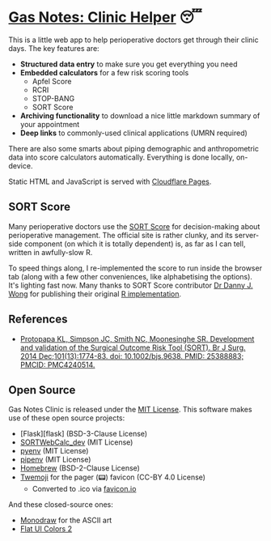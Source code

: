 # [Gas Notes: Clinic Helper](https://clinic.gasnotes.net) 😴
This is a little web app to help perioperative doctors get through their clinic days. The key features are:

- **Structured data entry** to make sure you get everything you need
- **Embedded calculators** for a few risk scoring tools
    - Apfel Score
    - RCRI
    - STOP-BANG
    - SORT Score
- **Archiving functionality** to download a nice little markdown summary of your appointment
- **Deep links** to commonly-used clinical applications (UMRN required)

There are also some smarts about piping demographic and anthropometric data into score calculators automatically. Everything is done locally, on-device.

Static HTML and JavaScript is served with [Cloudflare Pages](https://pages.cloudflare.com).

## SORT Score
Many perioperative doctors use the [SORT Score](http://sortsurgery.com) for decision-making about perioperative management. The official site is rather clunky, and its server-side component (on which it is totally dependent) is, as far as I can tell, written in awfully-slow R.

To speed things along, I re-implemented the score to run inside the browser tab (along with a few other conveniences, like alphabetising the options). It's lighting fast now. Many thanks to SORT Score contributor [Dr Danny J. Wong](https://dannyjnwong.github.io/about/) for publishing their original [R implementation](https://github.com/dannyjnwong/SORTWebCalc_dev).

## References
- [Protopapa KL, Simpson JC, Smith NC, Moonesinghe SR. Development and validation of the Surgical Outcome Risk Tool (SORT). Br J Surg. 2014 Dec;101(13):1774-83. doi: 10.1002/bjs.9638. PMID: 25388883; PMCID: PMC4240514.](https://doi.org/10.1002/bjs.9638)

## Open Source
Gas Notes Clinic is released under the [MIT License](LICENSE.txt). This software makes use of these open source projects:

- [Flask][flask] (BSD-3-Clause License)
- [SORTWebCalc_dev](https://github.com/dannyjnwong/SORTWebCalc_dev) (MIT License)
- [pyenv](https://github.com/pyenv/pyenv) (MIT License)
- [pipenv](https://github.com/pypa/pipenv) (MIT License)
- [Homebrew](https://github.com/Homebrew/brew) (BSD-2-Clause License)
- [Twemoji](https://github.com/twitter/twemoji) for the pager (📟) favicon (CC-BY 4.0 License)
    - Converted to .ico via [favicon.io](https://favicon.io/)

And these closed-source ones:

- [Monodraw](https://monodraw.helftone.com/) for the ASCII art
- [Flat UI Colors 2](https://flatuicolors.com/)